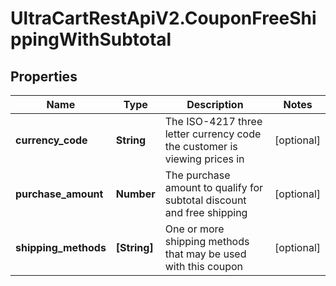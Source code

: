 # UltraCartRestApiV2.CouponFreeShippingWithSubtotal

## Properties
Name | Type | Description | Notes
------------ | ------------- | ------------- | -------------
**currency_code** | **String** | The ISO-4217 three letter currency code the customer is viewing prices in | [optional] 
**purchase_amount** | **Number** | The purchase amount to qualify for subtotal discount and free shipping | [optional] 
**shipping_methods** | **[String]** | One or more shipping methods that may be used with this coupon | [optional] 


